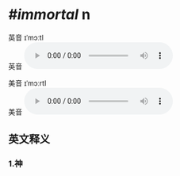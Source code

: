 # ***\#immortal*** n
英音 ɪˈmɔːtl  
英音
<audio src="./media/immortal1_AAC.aac" controls="controls"></audio>

美音 ɪˈmɔːrtl  
美音
<audio src="./media/immortal2_AAC.aac" controls="controls"></audio>



  

英文释义
---
### 1.**神**  


